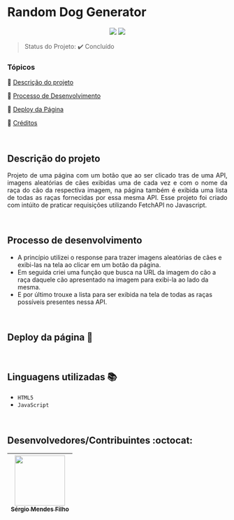 <h1>Random Dog Generator</h1> 

<p align="center">
  <img src="http://img.shields.io/static/v1?label=VSCode&message=1.79.1&color=blue&style=for-the-badge"/>
  <img src="http://img.shields.io/static/v1?label=STATUS&message=CONCLUIDO&color=GREEN&style=for-the-badge"/>
</p>

> Status do Projeto: :heavy_check_mark: Concluído

### Tópicos 

:small_blue_diamond: [Descrição do projeto](#descrição-do-projeto)

:small_blue_diamond: [Processo de Desenvolvimento](#processo-de-desenvolvimento)

:small_blue_diamond: [Deploy da Página](#deploy-da-página-dash)

:small_blue_diamond: [Créditos](#linguagens-utilizadas-books)

<br>

## Descrição do projeto 

<p align="justify">
Projeto de uma página com um botão que ao ser clicado tras de uma API, imagens aleatórias de cães exibidas uma de cada vez e com o nome da raça do cão da respectiva imagem, na página também é exibida uma lista de todas as raças fornecidas por essa mesma API. Esse projeto foi criado com intúito de praticar requisições utilizando FetchAPI no Javascript.
</p>

<br>

## Processo de desenvolvimento

- A princípio utilizei o response para trazer imagens aleatórias de cães e exibi-las na tela ao clicar em um botão da página.
- Em seguida criei uma função que busca na URL da imagem do cão a raça daquele cão apresentado na imagem para exibi-la ao lado da mesma.
- E por último trouxe a lista para ser exibida na tela de todas as raças possíveis presentes nessa API.

<br>

## Deploy da página :dash:



<br>

## Linguagens utilizadas :books:

- `HTML5`
- `JavaScript`

<br>

## Desenvolvedores/Contribuintes :octocat:

| [<img src="https://avatars.githubusercontent.com/u/109549530?s=400&u=383b5445959d99d74a62089d5391bf01e851c147&v=4" width=115><br><sub>Sérgio Mendes Filho</sub>](https://github.com/Diana-ops) |
| :---: |
